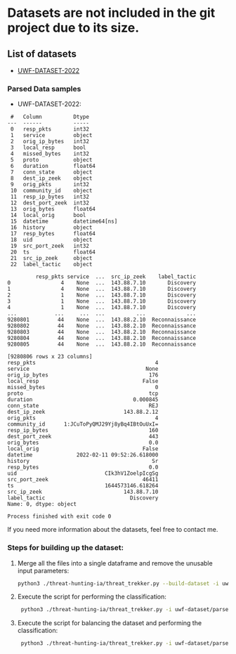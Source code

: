 # Datasets are not included in the git project due to its size.

## List of datasets

* [UWF-DATASET-2022](https://datasets.uwf.edu/)

### Parsed Data samples

* UWF-DATASET-2022:

```commandline
 #   Column          Dtype         
---  ------          -----         
 0   resp_pkts       int32         
 1   service         object        
 2   orig_ip_bytes   int32         
 3   local_resp      bool          
 4   missed_bytes    int32         
 5   proto           object        
 6   duration        float64       
 7   conn_state      object        
 8   dest_ip_zeek    object        
 9   orig_pkts       int32         
 10  community_id    object        
 11  resp_ip_bytes   int32         
 12  dest_port_zeek  int32         
 13  orig_bytes      float64       
 14  local_orig      bool          
 15  datetime        datetime64[ns]
 16  history         object        
 17  resp_bytes      float64       
 18  uid             object        
 19  src_port_zeek   int32         
 20  ts              float64       
 21  src_ip_zeek     object        
 22  label_tactic    object
 
         resp_pkts service  ...  src_ip_zeek    label_tactic
0                4    None  ...  143.88.7.10       Discovery
1                4    None  ...  143.88.7.10       Discovery
2                1    None  ...  143.88.7.10       Discovery
3                1    None  ...  143.88.7.10       Discovery
4                1    None  ...  143.88.7.10       Discovery
...            ...     ...  ...          ...             ...
9280801         44    None  ...  143.88.2.10  Reconnaissance
9280802         44    None  ...  143.88.2.10  Reconnaissance
9280803         44    None  ...  143.88.2.10  Reconnaissance
9280804         44    None  ...  143.88.2.10  Reconnaissance
9280805         44    None  ...  143.88.2.10  Reconnaissance

[9280806 rows x 23 columns]
resp_pkts                                      4
service                                     None
orig_ip_bytes                                176
local_resp                                 False
missed_bytes                                   0
proto                                        tcp
duration                                0.000845
conn_state                                   REJ
dest_ip_zeek                         143.88.2.12
orig_pkts                                      4
community_id      1:JCuToPyQMJ29Yj8yBq4IBtOuUxI=
resp_ip_bytes                                160
dest_port_zeek                               443
orig_bytes                                   0.0
local_orig                                 False
datetime              2022-02-11 09:52:26.618000
history                                       Sr
resp_bytes                                   0.0
uid                            CIk3hV1ZoelpIcgSg
src_port_zeek                              46411
ts                             1644573146.618264
src_ip_zeek                          143.88.7.10
label_tactic                           Discovery
Name: 0, dtype: object

Process finished with exit code 0

```

If you need more information about the datasets, feel free to contact me.

### Steps for building up the dataset:

1. Merge all the files into a single dataframe and remove the unusable input parameters:
    ```bash
    python3 ./threat-hunting-ia/threat_trekker.py --build-dataset -i uwf-dataset/ -o $(date +%FT%H-%M-%S)-uwf.parquet
    ```
2. Execute the script for performing the classification:
    ```bash
     python3 ./threat-hunting-ia/threat_trekker.py -i uwf-dataset/parsed/2023-07-09T16-04-31-uwf.parquet --sample 0.70
    ```

3. Execute the script for balancing the dataset and performing the classification:
    ```bash
     python3 ./threat-hunting-ia/threat_trekker.py -i uwf-dataset/parsed/2023-07-09T16-04-31-uwf.parquet --balance
    ```